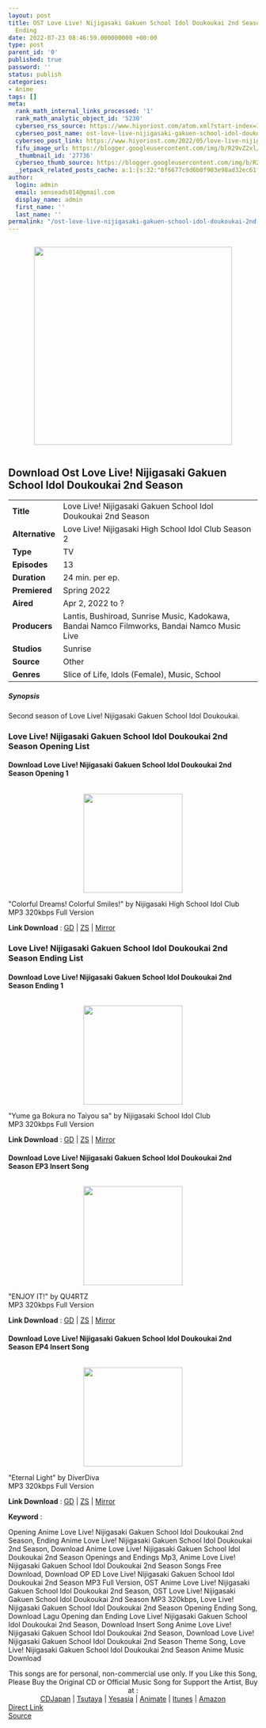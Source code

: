 ```yaml
---
layout: post
title: OST Love Live! Nijigasaki Gakuen School Idol Doukoukai 2nd Season Opening &
  Ending
date: 2022-07-23 08:46:59.000000000 +00:00
type: post
parent_id: '0'
published: true
password: ''
status: publish
categories:
- Anime
tags: []
meta:
  rank_math_internal_links_processed: '1'
  rank_math_analytic_object_id: '5230'
  cyberseo_rss_source: https://www.hiyoriost.com/atom.xml?start-index=1
  cyberseo_post_name: ost-love-live-nijigasaki-gakuen-school-idol-doukoukai-2nd-season-opening-ending
  cyberseo_post_link: https://www.hiyoriost.com/2022/05/love-live-nijigasaki-gakuen-school-idol.html
  fifu_image_url: https://blogger.googleusercontent.com/img/b/R29vZ2xl/AVvXsEgvWmsckIz-mccyYWOr3DSBjFpGhS8pWTp15pL1HvdShtvUeWQas5DQYIq9O6TBDjMcFKgCLSExaJEmva1dVE4e4M1L5OnK3tMTwd3pIzLsMg72QqSFi44rO5igfjqsk4R0kTiLLrYjO88lffQclVrPzNVVHvMU6QzusOsk_vnbopvvd32FnD5N1k3G/s400/bx133891-VzjX5rquZqd0.png
  _thumbnail_id: '27736'
  cyberseo_thumb_source: https://blogger.googleusercontent.com/img/b/R29vZ2xl/AVvXsEgvWmsckIz-mccyYWOr3DSBjFpGhS8pWTp15pL1HvdShtvUeWQas5DQYIq9O6TBDjMcFKgCLSExaJEmva1dVE4e4M1L5OnK3tMTwd3pIzLsMg72QqSFi44rO5igfjqsk4R0kTiLLrYjO88lffQclVrPzNVVHvMU6QzusOsk_vnbopvvd32FnD5N1k3G/s400/bx133891-VzjX5rquZqd0.png
  _jetpack_related_posts_cache: a:1:{s:32:"8f6677c9d6b0f903e98ad32ec61f8deb";a:2:{s:7:"expires";i:1663272026;s:7:"payload";a:3:{i:0;a:1:{s:2:"id";i:27743;}i:1;a:1:{s:2:"id";i:28779;}i:2;a:1:{s:2:"id";i:27889;}}}}
author:
  login: admin
  email: senseads014@gmail.com
  display_name: admin
  first_name: ''
  last_name: ''
permalink: "/ost-love-live-nijigasaki-gakuen-school-idol-doukoukai-2nd-season-opening-ending/"
---
```

<div class="separator" style="clear: both;"><a href="https://blogger.googleusercontent.com/img/b/R29vZ2xl/AVvXsEgvWmsckIz-mccyYWOr3DSBjFpGhS8pWTp15pL1HvdShtvUeWQas5DQYIq9O6TBDjMcFKgCLSExaJEmva1dVE4e4M1L5OnK3tMTwd3pIzLsMg72QqSFi44rO5igfjqsk4R0kTiLLrYjO88lffQclVrPzNVVHvMU6QzusOsk_vnbopvvd32FnD5N1k3G/s644/bx133891-VzjX5rquZqd0.png" style="display: block; padding: 1em 0; text-align: center; "><img alt border="0" data-original-height="644" data-original-width="460" height="400" src="{{ site.baseurl }}/assets/2022/07/bx133891-VzjX5rquZqd0.png" /></a></div>
<div class="judulanime">
<h2>Download Ost Love Live! Nijigasaki Gakuen School Idol Doukoukai 2nd Season</h2>
</div>
<div class="info2" id="Info">
<table>
<tbody>
<tr>
<td class="tablex"><b>Title </b></td>
<td>Love Live! Nijigasaki Gakuen School Idol Doukoukai 2nd Season</td>
</tr>
<tr>
<td class="tablex"><b>Alternative </b></td>
<td>Love Live! Nijigasaki High School Idol Club Season 2</td>
</tr>
<tr>
<td class="tablex"><b>Type </b></td>
<td>TV</td>
</tr>
<tr>
<td class="tablex"><b>Episodes </b></td>
<td>13</td>
</tr>
<tr>
<td class="tablex"><b>Duration </b></td>
<td>24 min. per ep.</td>
</tr>
<tr>
<td class="tablex"><b>Premiered </b></td>
<td>Spring 2022</td>
</tr>
<tr>
<td class="tablex"><b>Aired </b></td>
<td>Apr 2, 2022 to ?</td>
</tr>
<tr>
<td class="tablex"><b>Producers </b></td>
<td>Lantis, Bushiroad, Sunrise Music, Kadokawa, Bandai Namco Filmworks, Bandai Namco Music Live</td>
</tr>
<tr>
<td class="tablex"><b>Studios </b></td>
<td>Sunrise</td>
</tr>
<tr>
<td class="tablex"><b>Source </b></td>
<td>Other</td>
</tr>
<tr>
<td class="tablex"><b>Genres </b></td>
<td>Slice of Life, Idols (Female), Music, School</td>
</tr>
</tbody>
</table>
</div>
<div class="sinopsis">
<h5>Synopsis</h5>
</div>
<div class="deskripsi">
<p>Second season of Love Live! Nijigasaki Gakuen School Idol Doukoukai.</p>
</p></div>
<div class="listz">
<h3>Love Live! Nijigasaki Gakuen School Idol Doukoukai 2nd Season Opening List</h3>
</div>
<div class="listz2">
<div class="listz1">
<h4>Download Love Live! Nijigasaki Gakuen School Idol Doukoukai 2nd Season Opening 1</h4>
</div>
<div class="listz2">
<div class="separator" style="clear: both;"><a href="https://blogger.googleusercontent.com/img/b/R29vZ2xl/AVvXsEiqjBFgCVLDPdmNu7LPuO26xtUVKq5_D96BSX59ptjH7kybG0GKxLEtE3bCQec4WQDXwj3rop8ksDY9M8R0shiZyCAi-rV4fMqosiuQSI12sR0kYNLxkTGeQxX5CxGV-eRZcF8fcJY9TousrSPZgNrs6fQ_WPQ4w35fYvTaAvg0UFWpIt7di99VZf6-/s1000/cover%20%2861%29.jpg" style="display: block; padding: 1em 0; text-align: center; "><img alt border="0" data-original-height="987" data-original-width="1000" src="{{ site.baseurl }}/assets/2022/07/cover%20%2861%29.jpg" width="200" /></a></div>
</div>
<div class="listz2">"Colorful Dreams! Colorful Smiles!" by Nijigasaki High School Idol Club<br />MP3 320kbps Full Version
<p><b>Link Download</b> : <a href="https://drive.google.com/file/d/13Jd-GFLW8ofanrWxfwNhwBGzHbAg--7f/view?usp=drivesdk" rel="nofollow noopener" target="_blank">GD</a> | <a href="https://www116.zippyshare.com/v/mgb74bab/file.html" rel="nofollow noopener" target="_blank">ZS</a> | <a href="https://mir.cr/0N1JARS8" rel="nofollow noopener" target="_blank">Mirror</a></p>
</div>
</div>
<div class="listz">
<h3>Love Live! Nijigasaki Gakuen School Idol Doukoukai 2nd Season Ending List</h3>
</div>
<div class="listz2">
<div class="listz1">
<h4>Download Love Live! Nijigasaki Gakuen School Idol Doukoukai 2nd Season Ending 1</h4>
</div>
<div class="listz2">
<div class="separator" style="clear: both;"><a href="https://blogger.googleusercontent.com/img/b/R29vZ2xl/AVvXsEjMcNhlcOxPqfNsMCIXORayWqn67QiOhj8-bXOe2dLByMY8xBiB9EVASjYCZLKWDFfAarOg9Jne_GxKWRw5e2FOb2PbCvmo4eHsDd9NT-xWdXuVx9m_OFMY0F-zknvg3q6zHajTx2xD7Ck-6b4qZOJd9XI0VH-MXpb85n8cdsBUWE4isju07cyRlZHz/s320/cover%20%2893%29.jpg" style="display: block; padding: 1em 0; text-align: center; "><img alt border="0" data-original-height="316" data-original-width="320" src="{{ site.baseurl }}/assets/2022/07/cover%20%2893%29.jpg" width="200" /></a></div>
</div>
<div class="listz2">"Yume ga Bokura no Taiyou sa" by Nijigasaki School Idol Club<br />MP3 320kbps Full Version
<p><b>Link Download</b> : <a href="https://drive.google.com/file/d/1wkSP2M0i6I1wIuEJNIryNhLyPFlsUWLg/view?usp=drivesdk" rel="nofollow noopener" target="_blank">GD</a> | <a href="https://www63.zippyshare.com/v/D5xmP010/file.html" rel="nofollow noopener" target="_blank">ZS</a> | <a href="https://mir.cr/0DFJQ3BB" rel="nofollow noopener" target="_blank">Mirror</a></p>
</div>
</div>
<div class="listz2">
<div class="listz1">
<h4>Download Love Live! Nijigasaki Gakuen School Idol Doukoukai 2nd Season EP3 Insert Song</h4>
</div>
<div class="listz2">
<div class="separator" style="clear: both;"><a href="https://blogger.googleusercontent.com/img/b/R29vZ2xl/AVvXsEiAhE2SqkmmaZoNhzlX0rPwcx7oKcfL9E5cGxv5bDId86n89hpQSsXP3192z1KbgfbVMnLPwWOnvdmChFEpLnfhnmZ5svSXXSwqPiCJp_ViOlRGBaL3-O_lTIqTOZ7NLTBK_kcWzdJ7DPaf4AqMXzJ_wq1DhaPIvTZt68n8Juoh1Mr6ERGZpj4qfo-i/s1000/cover%20-%202022-05-12T131221.030.jpg" style="display: block; padding: 1em 0; text-align: center; "><img alt border="0" data-original-height="987" data-original-width="1000" src="{{ site.baseurl }}/assets/2022/07/cover%20-%202022-05-12T131221.030.jpg" width="200" /></a></div>
</div>
<div class="listz2">"ENJOY IT!" by QU4RTZ<br />MP3 320kbps Full Version
<p><b>Link Download</b> : <a href="https://drive.google.com/file/d/1qj-ds8KZFybjeJnGpHdLSKvkG3IO711L/view?usp=drivesdk" rel="nofollow noopener" target="_blank">GD</a> | <a href="https://www94.zippyshare.com/v/mSBEw7wz/file.html" rel="nofollow noopener" target="_blank">ZS</a> | <a href="https://mir.cr/1VLRC2M4" rel="nofollow noopener" target="_blank">Mirror</a></p>
</div>
</div>
<p></p>
<div class="listz2">
<div class="listz1">
<h4>Download Love Live! Nijigasaki Gakuen School Idol Doukoukai 2nd Season EP4 Insert Song</h4>
</div>
<div class="listz2">
<div class="separator" style="clear: both;"><a href="https://blogger.googleusercontent.com/img/b/R29vZ2xl/AVvXsEjDERTgsck0dRkjZwQz3N8XBql98-qiZ-75YsAM1aalSu0zNI4tfRr57d6ETf-i0g6DcSgQbgJZ0mQI6OdS2DebBv5zZT4KW4bHk0SwD1lWX60vvnCmdLh_uTqyxqbfSFCAekw7DNER7RjbGSYpN7DpTWgWn8FKBW6TTJQwYhIYpPJoJ8Pwy_fqXfrj/s1000/cover%20-%202022-05-25T105210.725.jpg" style="display: block; padding: 1em 0; text-align: center; "><img alt border="0" data-original-height="987" data-original-width="1000" src="{{ site.baseurl }}/assets/2022/07/cover%20-%202022-05-25T105210.725.jpg" width="200" /></a></div>
</div>
<div class="listz2">"Eternal Light" by DiverDiva<br />MP3 320kbps Full Version
<p><b>Link Download</b> : <a href="https://drive.google.com/file/d/1okpmaE1ZbyDA7OQD0E1C6RuBAWuLHdYU/view?usp=drivesdk" rel="nofollow noopener" target="_blank">GD</a> | <a href="https://www56.zippyshare.com/v/m7lpAX6G/file.html" rel="nofollow noopener" target="_blank">ZS</a> | <a href="https://mir.cr/WLILGCIX" rel="nofollow noopener" target="_blank">Mirror</a></p>
</div>
</div>
<p><b>Keyword</b> :
<div class="tagser">Opening Anime Love Live! Nijigasaki Gakuen School Idol Doukoukai 2nd Season, Ending Anime Love Live! Nijigasaki Gakuen School Idol Doukoukai 2nd Season, Download Anime Love Live! Nijigasaki Gakuen School Idol Doukoukai 2nd Season Openings and Endings Mp3, Anime Love Live! Nijigasaki Gakuen School Idol Doukoukai 2nd Season Songs Free Download, Download OP ED Love Live! Nijigasaki Gakuen School Idol Doukoukai 2nd Season MP3 Full Version, OST Anime Love Live! Nijigasaki Gakuen School Idol Doukoukai 2nd Season, OST Love Live! Nijigasaki Gakuen School Idol Doukoukai 2nd Season MP3 320kbps, Love Live! Nijigasaki Gakuen School Idol Doukoukai 2nd Season Opening Ending Song, Download Lagu Opening dan Ending Love Live! Nijigasaki Gakuen School Idol Doukoukai 2nd Season, Download Insert Song Anime Love Live! Nijigasaki Gakuen School Idol Doukoukai 2nd Season, Download Love Live! Nijigasaki Gakuen School Idol Doukoukai 2nd Season Theme Song, Love Live! Nijigasaki Gakuen School Idol Doukoukai 2nd Season Anime Music Download</div>
<p> 
<div class="buycd" align="center">This songs are for personal, non-commercial use only. If you Like this Song, Please Buy the Original CD or Official Music Song for Support the Artist, Buy at : <br /><a href="https://www.cdjapan.co.jp/" target="_blank" rel="noopener">CDJapan</a> | <a href="https://shop.tsutaya.co.jp/" target="_blank" rel="noopener">Tsutaya</a> | <a href="https://www.yesasia.com/" target="_blank" rel="noopener">Yesasia</a> | <a href="https://www.animate-onlineshop.jp/" target="_blank" rel="noopener">Animate</a> | <a href="https://www.apple.com/jp/itunes" target="_blank" rel="noopener">Itunes</a> | <a href="https://amazon.co.jp/" target="_blank" rel="noopener">Amazon</a>
</div>
<link rel="stylesheet" href="https://cdnjs.cloudflare.com/ajax/libs/font-awesome/4.7.0/css/font-awesome.min.css" />
<div class="divbtn"> <a href="https://handymansurrender.com/fihup8buzv?key=94550f7ce39444073321dde3b8782f97" class="btn"><i class="fa fa-download"></i> Direct Link</a> <br /><a href="https://www.hiyoriost.com/2022/05/love-live-nijigasaki-gakuen-school-idol.html">Source</a> </div>
